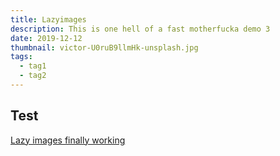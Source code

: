 ```yaml
---
title: Lazyimages
description: This is one hell of a fast motherfucka demo 3
date: 2019-12-12
thumbnail: victor-U0ruB9llmHk-unsplash.jpg
tags:
  - tag1
  - tag2
---
```

## Test
[Lazy images finally working](https://dev.to/ignore_you/minify-generate-webp-and-lazyload-images-in-your-vue-nuxt-application-1ilm)

